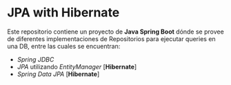 
# JPA with Hibernate
Este repositorio contiene un proyecto de **Java Spring Boot** dónde se provee de diferentes implementaciones de Repositorios para ejecutar queries en una DB, entre las cuales se encuentran:

- _Spring JDBC_
- _JPA_ utilizando _EntityManager_ [**Hibernate**]
- _Spring Data JPA_ [**Hibernate**]

